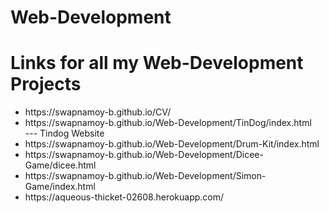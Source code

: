 # Web-Development 
<h1>Links for all my Web-Development Projects</h1>

<ul>
<li>https://swapnamoy-b.github.io/CV/</li>
<li>https://swapnamoy-b.github.io/Web-Development/TinDog/index.html</li> --- Tindog Website 
<li>https://swapnamoy-b.github.io/Web-Development/Drum-Kit/index.html</li>
<li>https://swapnamoy-b.github.io/Web-Development/Dicee-Game/dicee.html</li>
<li>https://swapnamoy-b.github.io/Web-Development/Simon-Game/index.html</li>
<li>https://aqueous-thicket-02608.herokuapp.com/</li>
</ul>
